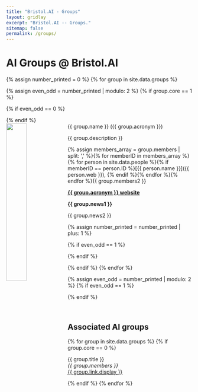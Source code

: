 ```yaml
---
title: "Bristol.AI - Groups"
layout: gridlay
excerpt: "Bristol.AI -- Groups."
sitemap: false
permalink: /groups/
---
```



# AI Groups @ Bristol.AI

{% assign number_printed = 0 %}
{% for group in site.data.groups %}

{% assign even_odd = number_printed | modulo: 2 %}
{% if group.core == 1 %}

{% if even_odd == 0 %}
<div class="row">
{% endif %}

<div class="col-sm-6 clearfix">
 <div class="well">
  <grpstyle>{{ group.name }} ({{ group.acronym }})</grpstyle>
  <img src="{{ site.url }}{{ site.baseurl }}/images/grouppic/{{ group.image }}" class="img-responsive" width="33%" style="float: left" />
  <p>{{ group.description }}</p>
  <p>
  {% assign members_array = group.members | split: ',' %}{% for memberID in members_array %}{% for person in site.data.people %}{% if memberID == person.ID %}[{{ person.name }}]({{ person.web }}), {% endif %}{% endfor %}{% endfor %}{{ group.members2 }}
  </p>
  <p><strong><a href="{{ group.link.url }}">{{ group.acronym }} website</a></strong></p>
  <p class="text-danger"><strong> {{ group.news1 }}</strong></p>
  <p> {{ group.news2 }}</p>
 </div>
</div>

{% assign number_printed = number_printed | plus: 1 %}

{% if even_odd == 1 %}
</div>
{% endif %}

{% endif %}
{% endfor %}

{% assign even_odd = number_printed | modulo: 2 %}
{% if even_odd == 1 %}
</div>
{% endif %}

<p> &nbsp; </p>


## Associated AI groups

{% for group in site.data.groups %}
{% if group.core == 0 %}

  {{ group.title }} <br />
  <em>{{ group.members }} </em><br /><a href="{{ group.link.url }}">{{ group.link.display }}</a>

{% endif %}
{% endfor %}
